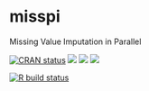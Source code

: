 # misspi
Missing Value Imputation in Parallel


  <!-- badges: start -->
  [![CRAN status](https://www.r-pkg.org/badges/version/misspi)](https://CRAN.R-project.org/package=misspi)
  [![](http://cranlogs.r-pkg.org/badges/grand-total/misspi?color=blue)](https://cran.r-project.org/package=misspi)
  [![](http://cranlogs.r-pkg.org/badges/last-month/misspi?color=yellow)](https://cran.r-project.org/package=badger)
  [![](https://codecov.io/gh/misspi/branch/master/graph/badge.svg)](https://codecov.io/gh/misspi)
  <!-- badges: end -->
  <!-- badges: start -->
  [![R build status](https://github.com/catstats/misspi/workflows/R-CMD-check/badge.svg)](https://github.com/catstats/misspi/actions)
  <!-- badges: end -->
